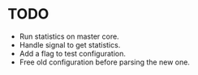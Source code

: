 TODO
====

- Run statistics on master core.
- Handle signal to get statistics.
- Add a flag to test configuration.
- Free old configuration before parsing the new one.
